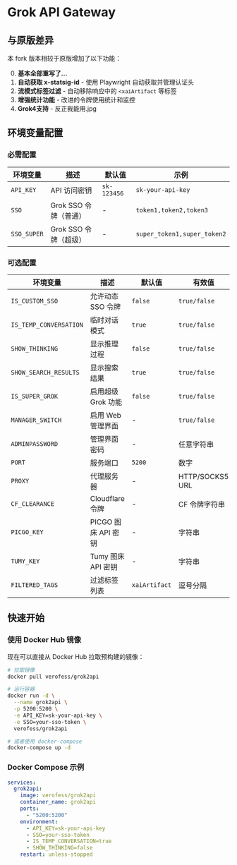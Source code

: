 # Grok API Gateway

## 与原版差异

本 fork 版本相较于原版增加了以下功能：

0. **基本全部重写了...**
1. **自动获取 x-statsig-id** - 使用 Playwright 自动获取并管理认证头
2. **流模式标签过滤** - 自动移除响应中的 `<xaiArtifact` 等标签
3. **增强统计功能** - 改进的令牌使用统计和监控
4. **Grok4支持** - 反正我能用.jpg

## 环境变量配置

### 必需配置

| 环境变量 | 描述 | 默认值 | 示例 |
|---------|------|--------|------|
| `API_KEY` | API 访问密钥 | `sk-123456` | `sk-your-api-key` |
| `SSO` | Grok SSO 令牌（普通） | - | `token1,token2,token3` |
| `SSO_SUPER` | Grok SSO 令牌（超级） | - | `super_token1,super_token2` |

### 可选配置

| 环境变量 | 描述 | 默认值 | 有效值 | 示例 |
|---------|------|--------|--------|------|
| `IS_CUSTOM_SSO` | 允许动态 SSO 令牌 | `false` | `true/false` | `true` |
| `IS_TEMP_CONVERSATION` | 临时对话模式 | `true` | `true/false` | `false` |
| `SHOW_THINKING` | 显示推理过程 | `false` | `true/false` | `true` |
| `SHOW_SEARCH_RESULTS` | 显示搜索结果 | `true` | `true/false` | `false` |
| `IS_SUPER_GROK` | 启用超级 Grok 功能 | `false` | `true/false` | `true` |
| `MANAGER_SWITCH` | 启用 Web 管理界面 | - | `true/false` | `true` |
| `ADMINPASSWORD` | 管理界面密码 | - | 任意字符串 | `admin123` |
| `PORT` | 服务端口 | `5200` | 数字 | `8080` |
| `PROXY` | 代理服务器 | - | HTTP/SOCKS5 URL | `http://127.0.0.1:1080` |
| `CF_CLEARANCE` | Cloudflare 令牌 | - | CF 令牌字符串 | `cf_clearance_token` |
| `PICGO_KEY` | PICGO 图床 API 密钥 | - | 字符串 | `picgo_api_key` |
| `TUMY_KEY` | Tumy 图床 API 密钥 | - | 字符串 | `tumy_api_key` |
| `FILTERED_TAGS` | 过滤标签列表 | `xaiArtifact` | 逗号分隔 | `tag1,tag2,tag3` |

## 快速开始

### 使用 Docker Hub 镜像

现在可以直接从 Docker Hub 拉取预构建的镜像：

```bash
# 拉取镜像
docker pull verofess/grok2api

# 运行容器
docker run -d \
  --name grok2api \
  -p 5200:5200 \
  -e API_KEY=sk-your-api-key \
  -e SSO=your-sso-token \
  verofess/grok2api

# 或者使用 docker-compose
docker-compose up -d
```

### Docker Compose 示例

```yaml
services:
  grok2api:
    image: verofess/grok2api
    container_name: grok2api
    ports:
      - "5200:5200"
    environment:
      - API_KEY=sk-your-api-key
      - SSO=your-sso-token
      - IS_TEMP_CONVERSATION=true
      - SHOW_THINKING=false
    restart: unless-stopped
```